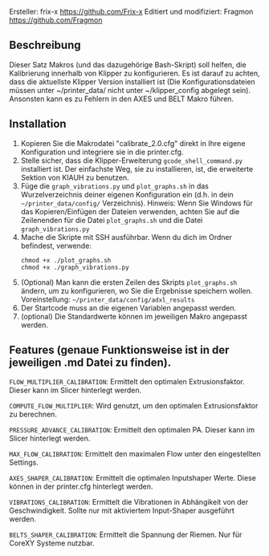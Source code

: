 Ersteller: frix-x https://github.com/Frix-x
Editiert und modifiziert: Fragmon https://github.com/Fragmon

## Beschreibung
Dieser Satz Makros (und das dazugehörige Bash-Skript) soll helfen, die Kalibrierung innerhalb von Klipper zu konfigurieren. 
Es ist darauf zu achten, dass die aktuellste Klipper Version installiert ist (Die Konfigurationsdateien müssen unter ~/printer_data/ nicht unter ~/klipper_config abgelegt sein). Ansonsten kann es zu Fehlern in den AXES und BELT Makro führen.

## Installation
  1. Kopieren Sie die Makrodatei "calibrate_2.0.cfg" direkt in Ihre eigene Konfiguration und integriere sie in die printer.cfg.
  2. Stelle  sicher, dass die Klipper-Erweiterung `gcode_shell_command.py` installiert ist. Der einfachste Weg, sie zu installieren, ist, die erweiterte Sektion von KIAUH zu benutzen.
  3. Füge die `graph_vibrations.py` und `plot_graphs.sh` in das Wurzelverzeichnis deiner eigenen Konfiguration ein (d.h. in dein `~/printer_data/config/` Verzeichnis).
     Hinweis: Wenn Sie Windows für das Kopieren/Einfügen der Dateien verwenden, achten Sie auf die Zeilenenden für die Datei `plot_graphs.sh` und die Datei                    `graph_vibrations.py`
  4. Mache die Skripte mit SSH ausführbar. Wenn du dich im Ordner befindest, verwende:
     ```
     chmod +x ./plot_graphs.sh
     chmod +x ./graph_vibrations.py
     ```
  5) (Optional) Man kann die ersten Zeilen des Skripts `plot_graphs.sh` ändern, um zu konfigurieren, wo Sie die Ergebnisse speichern wollen. 
  Voreinstellung: `~/printer_data/config/adxl_results`
  6) Der Startcode muss an die eigenen Variablen angepasst werden.
  7) (optional) Die Standardwerte können im jeweiligen Makro angepasst werden.
  
  
  ## Features (genaue Funktionsweise ist in der jeweiligen .md Datei zu finden).
  `FLOW_MULTIPLIER_CALIBRATION`: Ermittelt den optimalen Extrusionsfaktor. Dieser kann im Slicer hinterlegt werden.
   
  `COMPUTE_FLOW_MULTIPLIER`: Wird genutzt, um den optimalen Extrusionsfaktor zu berechnen.
    
  `PRESSURE_ADVANCE_CALIBRATION`: Ermittelt den optimalen PA. Dieser kann im Slicer hinterlegt werden.
  
  `MAX_FLOW_CALIBRATION`: Ermittelt den maximalen Flow unter den eingestellten Settings.
  
  `AXES_SHAPER_CALIBRATION`: Ermittelt die optimalen Inputshaper Werte. Diese können in der printer.cfg hinterlegt werden.
  
  `VIBRATIONS_CALIBRATION`: Ermittelt die Vibrationen in Abhängikeit von der Geschwindigkeit. Sollte nur mit aktiviertem Input-Shaper ausgeführt werden.
  
  `BELTS_SHAPER_CALIBRATION`: Ermittelt die Spannung der Riemen. Nur für CoreXY Systeme nutzbar.
  
  
  
  
